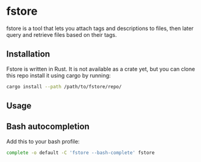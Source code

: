# fstore

fstore is a tool that lets you attach tags and descriptions to files,
then later query and retrieve files based on their tags.

## Installation

Fstore is written in Rust. It is not available as a crate yet, but you
can clone this repo install it using cargo by running:

```bash
cargo install --path /path/to/fstore/repo/
```

## Usage

## Bash autocompletion

Add this to your bash profile:
```bash
complete -o default -C 'fstore --bash-complete' fstore
```
